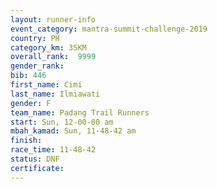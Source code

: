 ```yaml
---
layout: runner-info 
event_category: mantra-summit-challenge-2019 
country: PH
category_km: 35KM 
overall_rank:  9999
gender_rank: 
bib: 446
first_name: Cimi
last_name: Ilmiawati
gender: F
team_name: Padang Trail Runners
start: Sun, 12-00-00 am
mbah_kamad: Sun, 11-48-42 am
finish: 
race_time: 11-48-42
status: DNF
certificate: 
---
```

